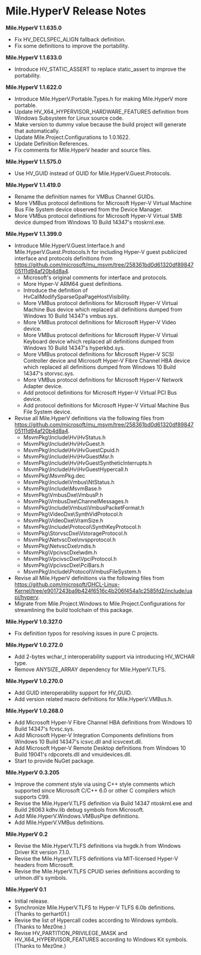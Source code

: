 ﻿# Mile.HyperV Release Notes

**Mile.HyperV 1.1.635.0**

- Fix HV_DECLSPEC_ALIGN fallback definition.
- Fix some definitions to improve the portability.

**Mile.HyperV 1.1.633.0**

- Introduce HV_STATIC_ASSERT to replace static_assert to improve the
  portability.

**Mile.HyperV 1.1.622.0**

- Introduce Mile.HyperV.Portable.Types.h for making Mile.HyperV more portable.
- Update HV_X64_HYPERVISOR_HARDWARE_FEATURES definition from Windows Subsystem
  for Linux source code.
- Make version to dummy value because the build project will generate that
  automatically.
- Update Mile.Project.Configurations to 1.0.1622.
- Update Definition References.
- Fix comments for Mile.HyperV header and source files.

**Mile.HyperV 1.1.575.0**

- Use HV_GUID instead of GUID for Mile.HyperV.Guest.Protocols.

**Mile.HyperV 1.1.419.0**

- Rename the definition names for VMBus Channel GUIDs.
- More VMBus protocol definitions for Microsoft Hyper-V Virtual Machine Bus File
  System device observed from the Device Manager.
- More VMBus protocol definitions for Microsoft Hyper-V Virtual SMB device
  dumped from Windows 10 Build 14347's ntoskrnl.exe.

**Mile.HyperV 1.1.399.0**

- Introduce Mile.HyperV.Guest.Interface.h and Mile.HyperV.Guest.Protocols.h for
  including Hyper-V guest publicized interface and protocols definitions from
  https://github.com/microsoft/mu_msvm/tree/258361bd0d61320df8984705111d94af20b4d8a4.
  - Microsoft's original comments for interface and protocols.
  - More Hyper-V ARM64 guest definitions.
  - Introduce the definition of HvCallModifySparseGpaPageHostVisibility.
  - More VMBus protocol definitions for Microsoft Hyper-V Virtual Machine Bus
    device which replaced all definitions dumped from Windows 10 Build 14347's
    vmbus.sys.
  - More VMBus protocol definitions for Microsoft Hyper-V Video device.
  - More VMBus protocol definitions for Microsoft Hyper-V Virtual Keyboard
    device which replaced all definitions dumped from Windows 10 Build 14347's
    hyperkbd.sys.
  - More VMBus protocol definitions for Microsoft Hyper-V SCSI Controller device
    and Microsoft Hyper-V Fibre Channel HBA device which replaced all
    definitions dumped from Windows 10 Build 14347's storvsc.sys.
  - More VMBus protocol definitions for Microsoft Hyper-V Network Adapter device.
  - Add protocol definitions for Microsoft Hyper-V Virtual PCI Bus device.
  - Add protocol definitions for Microsoft Hyper-V Virtual Machine Bus File
    System device.
- Revise all Mile.HyperV definitions via the following files from
  https://github.com/microsoft/mu_msvm/tree/258361bd0d61320df8984705111d94af20b4d8a4.
  - MsvmPkg\Include\Hv\HvStatus.h
  - MsvmPkg\Include\Hv\HvGuest.h
  - MsvmPkg\Include\Hv\HvGuestCpuid.h
  - MsvmPkg\Include\Hv\HvGuestMsr.h
  - MsvmPkg\Include\Hv\HvGuestSyntheticInterrupts.h
  - MsvmPkg\Include\Hv\HvGuestHypercall.h
  - MsvmPkg\MsvmPkg.dec
  - MsvmPkg\Include\Vmbus\NtStatus.h
  - MsvmPkg\Include\MsvmBase.h
  - MsvmPkg\VmbusDxe\VmbusP.h
  - MsvmPkg\VmbusDxe\ChannelMessages.h
  - MsvmPkg\Include\Vmbus\VmbusPacketFormat.h
  - MsvmPkg\VideoDxe\SynthVidProtocol.h
  - MsvmPkg\VideoDxe\VramSize.h
  - MsvmPkg\Include\Protocol\SynthKeyProtocol.h
  - MsvmPkg\StorvscDxe\VstorageProtocol.h
  - MsvmPkg\NetvscDxe\nvspprotocol.h
  - MsvmPkg\NetvscDxe\rndis.h
  - MsvmPkg\VpcivscDxe\wdm.h
  - MsvmPkg\VpcivscDxe\VpciProtocol.h
  - MsvmPkg\VpcivscDxe\PciBars.h
  - MsvmPkg\Include\Protocol\VmbusFileSystem.h
- Revise all Mile.HyperV definitions via the following files from
  https://github.com/microsoft/OHCL-Linux-Kernel/tree/e9017243ba9b424f6516c4b206f454a1c2585fd2/include/uapi/hyperv.
- Migrate from Mile.Project.Windows to Mile.Project.Configurations for
  streamlining the build toolchain of this package.

**Mile.HyperV 1.0.327.0**

- Fix definition typos for resolving issues in pure C projects.

**Mile.HyperV 1.0.272.0**

- Add 2-bytes wchar_t interoperability support via introducing HV_WCHAR type.
- Remove ANYSIZE_ARRAY dependency for Mile.HyperV.TLFS.

**Mile.HyperV 1.0.270.0**

- Add GUID interoperability support for HV_GUID.
- Add version related macro definitions for Mile.HyperV.VMBus.h.

**Mile.HyperV 1.0.268.0**

- Add Microsoft Hyper-V Fibre Channel HBA definitions from Windows 10 Build
  14347's fcvsc.sys.
- Add Microsoft Hyper-V Integration Components definitions from Windows 10 Build
  14347's icsvc.dll and icsvcext.dll.
- Add Microsoft Hyper-V Remote Desktop definitions from Windows 10 Build 19041's
  rdpcorets.dll and vmuidevices.dll.
- Start to provide NuGet package.

**Mile.HyperV 0.3.205**

- Improve the comment style via using C++ style comments which supported since
  Microsoft C/C++ 6.0 or other C compilers which supports C99.
- Revise the Mile.HyperV.TLFS definition via Build 14347 ntoskrnl.exe and Build
  26063 kdhv.lib debug symbols from Microsoft.
- Add Mile.HyperV.Windows.VMBusPipe definitions.
- Add Mile.HyperV.VMBus definitions.

**Mile.HyperV 0.2**

- Revise the Mile.HyperV.TLFS definitions via hvgdk.h from Windows Driver Kit
  version 7.1.0.
- Revise the Mile.HyperV.TLFS definitions via MIT-licensed Hyper-V headers from
  Microsoft.
- Revise the Mile.HyperV.TLFS CPUID series definitions according to urlmon.dll's
  symbols.

**Mile.HyperV 0.1**

- Initial release.
- Synchronize Mile.HyperV.TLFS to Hyper-V TLFS 6.0b definitions. (Thanks to
  gerhart01.)
- Revise the list of Hypercall codes according to Windows symbols. (Thanks to
  Mez0ne.)
- Revise HV_PARTITION_PRIVILEGE_MASK and HV_X64_HYPERVISOR_FEATURES according
  to Windows Kit symbols. (Thanks to Mez0ne.)
